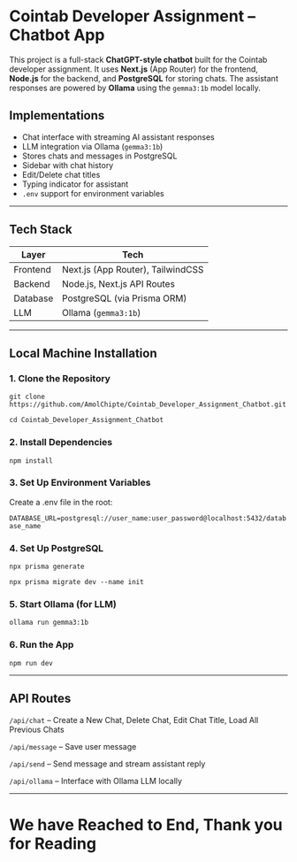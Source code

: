 # Cointab Developer Assignment – Chatbot App

This project is a full-stack **ChatGPT-style chatbot** built for the Cointab developer assignment. It uses **Next.js** (App Router) for the frontend, **Node.js** for the backend, and **PostgreSQL** for storing chats. The assistant responses are powered by **Ollama** using the `gemma3:1b` model locally.

## Implementations

  - Chat interface with streaming AI assistant responses
  - LLM integration via Ollama (`gemma3:1b`)
  - Stores chats and messages in PostgreSQL
  - Sidebar with chat history
  - Edit/Delete chat titles
  - Typing indicator for assistant
  - `.env` support for environment variables

---

## Tech Stack

  | Layer       | Tech                                      |
  |-------------|-------------------------------------------|
  | Frontend    | Next.js (App Router), TailwindCSS         |
  | Backend     | Node.js, Next.js API Routes               |
  | Database    | PostgreSQL (via Prisma ORM)               |
  | LLM         | Ollama (`gemma3:1b`)                       |

---

## Local Machine Installation

### 1. Clone the Repository
  `git clone https://github.com/AmolChipte/Cointab_Developer_Assignment_Chatbot.git`

  `cd Cointab_Developer_Assignment_Chatbot`

### 2. Install Dependencies
  `npm install`

### 3. Set Up Environment Variables
  Create a .env file in the root:

  `DATABASE_URL=postgresql://user_name:user_password@localhost:5432/database_name`

### 4. Set Up PostgreSQL
  `npx prisma generate`

  `npx prisma migrate dev --name init`

### 5. Start Ollama (for LLM)
  `ollama run gemma3:1b`

### 6. Run the App
  `npm run dev`

---

## API Routes

  `/api/chat` – Create a New Chat, Delete Chat, Edit Chat Title, Load All Previous Chats

  `/api/message` – Save user message

  `/api/send` – Send message and stream assistant reply

  `/api/ollama` – Interface with Ollama LLM locally

---

# We have Reached to End, Thank you for Reading
